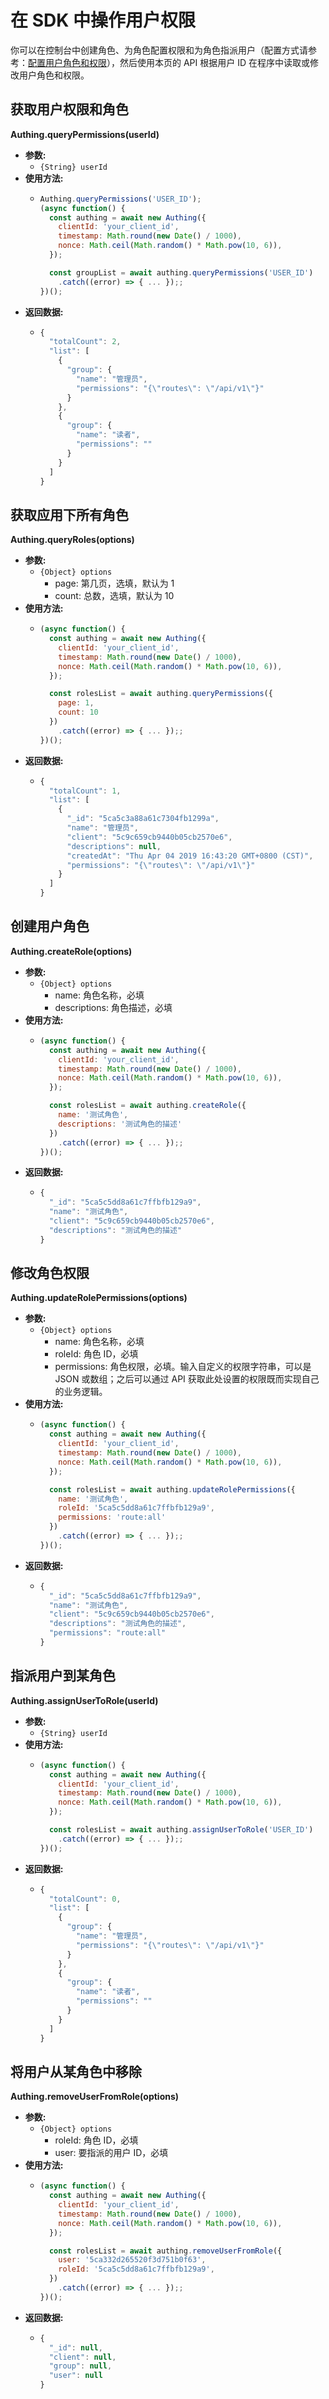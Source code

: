 # 在 SDK 中操作用户权限

你可以在控制台中创建角色、为角色配置权限和为角色指派用户（配置方式请参考：[配置用户角色和权限](https://learn.authing.cn/authing/advanced/roles)），然后使用本页的 API 根据用户 ID  在程序中读取或修改用户角色和权限。

## 获取用户权限和角色

**Authing.queryPermissions\(userId\)**

* **参数:**
  * `{String} userId`
* **使用方法:**
  * ```javascript
    Authing.queryPermissions('USER_ID');
    (async function() {
      const authing = await new Authing({
        clientId: 'your_client_id',
        timestamp: Math.round(new Date() / 1000),
        nonce: Math.ceil(Math.random() * Math.pow(10, 6)),
      });
  
      const groupList = await authing.queryPermissions('USER_ID')
        .catch((error) => { ... });;
    })();
    ```
* **返回数据:**
  * ```javascript
    {
      "totalCount": 2,
      "list": [
        {
          "group": {
            "name": "管理员",
            "permissions": "{\"routes\": \"/api/v1\"}"
          }
        },
        {
          "group": {
            "name": "读者",
            "permissions": ""
          }
        }
      ]
    }
    ```

## 获取应用下所有角色

**Authing.queryRoles\(options\)**

* **参数:**
  * `{Object} options`
    * page: 第几页，选填，默认为 1
    * count: 总数，选填，默认为 10
* **使用方法:**
  * ```javascript
    (async function() {
      const authing = await new Authing({
        clientId: 'your_client_id',
        timestamp: Math.round(new Date() / 1000),
        nonce: Math.ceil(Math.random() * Math.pow(10, 6)),
      });
  
      const rolesList = await authing.queryPermissions({
        page: 1,
        count: 10
      })
        .catch((error) => { ... });;
    })();
    ```
* **返回数据:**
  * ```javascript
    {
      "totalCount": 1,
      "list": [
        {
          "_id": "5ca5c3a88a61c7304fb1299a",
          "name": "管理员",
          "client": "5c9c659cb9440b05cb2570e6",
          "descriptions": null,
          "createdAt": "Thu Apr 04 2019 16:43:20 GMT+0800 (CST)",
          "permissions": "{\"routes\": \"/api/v1\"}"
        }
      ]
    }
    ```

## 创建用户角色

**Authing.createRole\(options\)**

* **参数:**
  * `{Object} options`
    * name: 角色名称，必填
    * descriptions: 角色描述，必填
* **使用方法:**
  * ```javascript
    (async function() {
      const authing = await new Authing({
        clientId: 'your_client_id',
        timestamp: Math.round(new Date() / 1000),
        nonce: Math.ceil(Math.random() * Math.pow(10, 6)),
      });
  
      const rolesList = await authing.createRole({
        name: '测试角色',
        descriptions: '测试角色的描述'
      })
        .catch((error) => { ... });;
    })();
    ```
* **返回数据:**
  * ```javascript
    {
      "_id": "5ca5c5dd8a61c7ffbfb129a9",
      "name": "测试角色",
      "client": "5c9c659cb9440b05cb2570e6",
      "descriptions": "测试角色的描述"
    }
    ```

## 修改角色权限

**Authing.updateRolePermissions\(options\)**

* **参数:**
  * `{Object} options`
    * name: 角色名称，必填
    * roleId: 角色 ID，必填
    * permissions: 角色权限，必填。输入自定义的权限字符串，可以是 JSON 或数组；之后可以通过 API 获取此处设置的权限既而实现自己的业务逻辑。
* **使用方法:**
  * ```javascript
    (async function() {
      const authing = await new Authing({
        clientId: 'your_client_id',
        timestamp: Math.round(new Date() / 1000),
        nonce: Math.ceil(Math.random() * Math.pow(10, 6)),
      });
  
      const rolesList = await authing.updateRolePermissions({
        name: '测试角色',
        roleId: '5ca5c5dd8a61c7ffbfb129a9',
        permissions: 'route:all'
      })
        .catch((error) => { ... });;
    })();
    ```
* **返回数据:**
  * ```javascript
    {
      "_id": "5ca5c5dd8a61c7ffbfb129a9",
      "name": "测试角色",
      "client": "5c9c659cb9440b05cb2570e6",
      "descriptions": "测试角色的描述",
      "permissions": "route:all"
    }
    ```

## 指派用户到某角色

**Authing.assignUserToRole\(userId\)**

* **参数:**
  * `{String} userId`
* **使用方法:**
  * ```javascript
    (async function() {
      const authing = await new Authing({
        clientId: 'your_client_id',
        timestamp: Math.round(new Date() / 1000),
        nonce: Math.ceil(Math.random() * Math.pow(10, 6)),
      });
  
      const rolesList = await authing.assignUserToRole('USER_ID')
        .catch((error) => { ... });;
    })();
    ```
* **返回数据:**
  * ```javascript
    {
      "totalCount": 0,
      "list": [
        {
          "group": {
            "name": "管理员",
            "permissions": "{\"routes\": \"/api/v1\"}"
          }
        },
        {
          "group": {
            "name": "读者",
            "permissions": ""
          }
        }
      ]
    }
    ```

## 将用户从某角色中移除

**Authing.removeUserFromRole\(options\)**

* **参数:**
  * `{Object} options`
    * roleId: 角色 ID，必填
    * user: 要指派的用户 ID，必填
* **使用方法:**
  * ```javascript
    (async function() {
      const authing = await new Authing({
        clientId: 'your_client_id',
        timestamp: Math.round(new Date() / 1000),
        nonce: Math.ceil(Math.random() * Math.pow(10, 6)),
      });
  
      const rolesList = await authing.removeUserFromRole({
        user: '5ca332d265520f3d751b0f63',
        roleId: '5ca5c5dd8a61c7ffbfb129a9',
      })
        .catch((error) => { ... });;
    })();
    ```
* **返回数据:**
  * ```javascript
    {
      "_id": null,
      "client": null,
      "group": null,
      "user": null
    }
    ```

